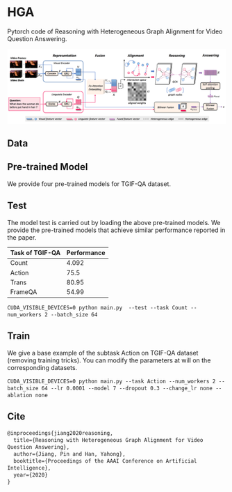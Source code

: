 # HGA
Pytorch code of Reasoning with Heterogeneous Graph Alignment for Video Question Answering.

![HGA](HGA.png)

## Data

## Pre-trained Model
We provide four pre-trained models for TGIF-QA dataset.

## Test
The model test is carried out by loading the above pre-trained models. We provide the pre-trained models that achieve similar performance reported in the paper.

|Task of TGIF-QA|Performance|
|---|---|
|Count|4.092|
|Action|75.5|
|Trans|80.95|
|FrameQA|54.99|

```
CUDA_VISIBLE_DEVICES=0 python main.py  --test --task Count --num_workers 2 --batch_size 64
```

## Train
We give a base example of the subtask Action on TGIF-QA dataset (removing training tricks). You can modify the parameters at will on the corresponding datasets.
```
CUDA_VISIBLE_DEVICES=0 python main.py --task Action --num_workers 2 --batch_size 64 --lr 0.0001 --model 7 --dropout 0.3 --change_lr none --ablation none
```

## Cite

```
@inproceedings{jiang2020reasoning,
  title={Reasoning with Heterogeneous Graph Alignment for Video Question Answering},
  author={Jiang, Pin and Han, Yahong},
  booktitle={Proceedings of the AAAI Conference on Artificial Intelligence},
  year={2020}
}
```

